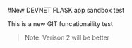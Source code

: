 #New DEVNET FLASK app sandbox test

This is a new GIT funcationaility test


> Note: Verison 2 will be better
